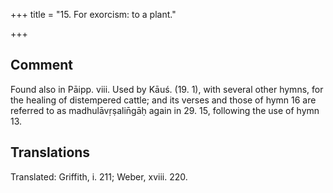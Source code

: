 +++
title = "15. For exorcism: to a plant."

+++
## Comment
Found also in Pāipp. viii. Used by Kāuś. (19. 1), with several other hymns, for the healing of distempered cattle; and its verses and those of hymn 16 are referred to as madhulāvṛṣalin̄gāḥ again in 29. 15, following the use of hymn 13.


## Translations
Translated: Griffith, i. 211; Weber, xviii. 220.
